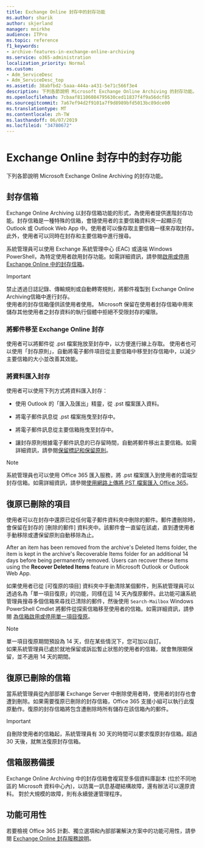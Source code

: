 ```yaml
---
title: Exchange Online 封存中的封存功能
ms.author: sharik
author: skjerland
manager: mnirkhe
audience: ITPro
ms.topic: reference
f1_keywords:
- archive-features-in-exchange-online-archiving
ms.service: o365-administration
localization_priority: Normal
ms.custom:
- Adm_ServiceDesc
- Adm_ServiceDesc_top
ms.assetid: 38abfbd2-5aaa-444a-a431-5e71c566f3e4
description: 下列各節說明 Microsoft Exchange Online Archiving 的封存功能。
ms.openlocfilehash: 7cbaaf81106084795630ced11837f4f9a56dcf85
ms.sourcegitcommit: 7a67ef94d2f9101a7f9d8989bfd5013bc89dce00
ms.translationtype: MT
ms.contentlocale: zh-TW
ms.lasthandoff: 06/07/2019
ms.locfileid: "34780672"
---
```

# <a name="archive-features-in-exchange-online-archiving"></a>Exchange Online 封存中的封存功能

下列各節說明 Microsoft Exchange Online Archiving 的封存功能。
  
## <a name="archive-mailbox"></a>封存信箱

Exchange Online Archiving 以封存信箱功能的形式，為使用者提供進階封存功能。封存信箱是一種特殊的信箱，會隨使用者的主要信箱資料夾一起顯示在 Outlook 或 Outlook Web App 中。使用者可以像存取主要信箱一樣來存取封存。此外，使用者可以同時在封存和主要信箱中進行搜尋。
  
系統管理員可以使用 Exchange 系統管理中心 (EAC) 或遠端 Windows PowerShell，為特定使用者啟用封存功能。如需詳細資訊，請參閱[啟用或停用 Exchange Online 中的封存信箱](https://docs.microsoft.com/office365/securitycompliance/enable-archive-mailboxes)。
  
> [!IMPORTANT]
>  禁止透過日誌記錄、傳輸規則或自動轉寄規則，將郵件複製到 Exchange Online Archiving信箱中進行封存。 <br/>
>  使用者的封存信箱僅供該使用者使用。 Microsoft 保留在使用者封存信箱中用來儲存其他使用者之封存資料的執行個體中拒絕不受限封存的權限。 
  
### <a name="move-messages-to-exchange-online-archiving"></a>將郵件移至 Exchange Online 封存

使用者可以將郵件從 .pst 檔案拖放至封存中，以方便進行線上存取。 使用者也可以使用「封存原則」，自動將電子郵件項目從主要信箱中移至封存信箱中，以減少主要信箱的大小並改善其效能。 
  
### <a name="import-data-to-the-archive"></a>將資料匯入封存

使用者可以使用下列方式將資料匯入封存：
  
- 使用 Outlook 的「匯入及匯出」精靈，從 .pst 檔案匯入資料。
    
- 將電子郵件訊息從 .pst 檔案拖曳至封存中。
    
- 將電子郵件訊息從主要信箱拖曳至封存中。
    
- 讓封存原則根據電子郵件訊息的已存留時間，自動將郵件移出主要信箱。如需詳細資訊，請參閱[保留標記和保留原則](https://docs.microsoft.com/Exchange/policy-and-compliance/mrm/retention-tags-and-retention-policies)。
    
> [!NOTE]
> 系統管理員也可以使用 Office 365 匯入服務，將 .pst 檔案匯入到使用者的雲端型封存信箱。如需詳細資訊，請參閱[使用網路上傳將 PST 檔案匯入 Office 365](https://docs.microsoft.com/office365/securitycompliance/use-network-upload-to-import-pst-files)。 
  
## <a name="deleted-item-recovery"></a>復原已刪除的項目

使用者可以在封存中還原已從任何電子郵件資料夾中刪除的郵件。郵件遭刪除時，會保留在封存的 [刪除的郵件] 資料夾中。該郵件會一直留在該處，直到遭使用者手動移除或遭保留原則自動移除為止。
  
After an item has been removed from the archive's Deleted Items folder, the item is kept in the archive's Recoverable Items folder for an additional 14 days before being permanently removed. Users can recover these items using the **Recover Deleted Items** feature in Microsoft Outlook or Outlook Web App. 
  
如果使用者已從 [可復原的項目] 資料夾中手動清除某個郵件，則系統管理員可以透過名為「單一項目復原」的功能，同樣在這 14 天內復原郵件。此功能可讓系統管理員搜尋多個信箱來尋找已清除的郵件，然後使用  `Search-Mailbox` Windows PowerShell Cmdlet 將郵件從探索信箱移至使用者的信箱。如需詳細資訊，請參閱 [為信箱啟用或停用單一項目復原](https://docs.microsoft.com/office365/securitycompliance/use-network-upload-to-import-pst-files)。
  
> [!NOTE]
>  單一項目復原期間預設為 14 天，但在某些情況下，您可加以自訂。 <br/>
>  如果系統管理員已處於就地保留或訴訟暫止狀態的使用者的信箱，就會無限期保留，並不適用 14 天的期間。 
  
## <a name="deleted-mailbox-recovery"></a>復原已刪除的信箱

當系統管理員從內部部署 Exchange Server 中刪除使用者時，使用者的封存也會遭到刪除。如果需要復原已刪除的封存信箱，Office 365 支援小組可以執行此復原動作。復原的封存信箱將包含遭刪除時所有儲存在該信箱內的郵件。
  
> [!IMPORTANT]
> 自刪除使用者的信箱起，系統管理員有 30 天的時間可以要求復原封存信箱。超過 30 天後，就無法復原封存信箱。 
  
## <a name="mailbox-service-redundancy"></a>信箱服務備援

Exchange Online Archiving 中的封存信箱會複寫至多個資料庫副本 (位於不同地區的 Microsoft 資料中心內)，以防萬一訊息基礎結構故障，還有辦法可以還原資料。 對於大規模的故障，則有永續營運管理程序。 
  
## <a name="feature-availability"></a>功能可用性

若要檢視 Office 365 計劃、獨立選項和內部部署解決方案中的功能可用性，請參閱 [Exchange Online 封存服務說明](exchange-online-archiving-service-description.md)。
  
